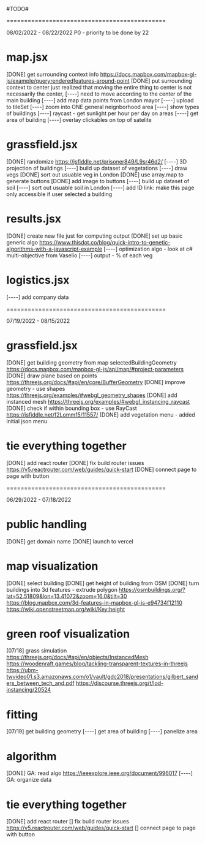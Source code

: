 #TODO#

=============================================

08/02/2022 - 08/22/2022
P0 - priority to be done by 22

# map.jsx
[DONE] get surrounding context info
    https://docs.mapbox.com/mapbox-gl-js/example/queryrenderedfeatures-around-point
[DONE] put surrounding context to center
    just realized that moving the entire thing to center is not necessarily the center, 
    [----] need to move according to the center of the main building
[----] add map data points from London mayor
    [----] upload to tileSet
    [----] zoom into ONE general neignborhood area
    [----] show types of buildings
[----] raycast - get sunlight per hour per day on areas
[----] get area of building
[----] overlay clickables on top of satelite

# grassfield.jsx
[DONE] randomize https://jsfiddle.net/prisoner849/L9sr46d2/
[----] 3D projection of buildings
[----] build up dataset of vegetations
    [----] draw vegs
    [DONE] sort out usuable veg in London
    [DONE] use array.map to generate buttons
    [DONE] add image to buttons
[----] build up dataset of soil
    [----] sort out usuable soil in London
[----] add ID link: make this page only accessible if user selected a building

# results.jsx
[DONE] create new file just for computing output
[DONE] set up basic generic algo
https://www.thisdot.co/blog/quick-intro-to-genetic-algorithms-with-a-javascript-example
[----] optimization algo - look at c# multi-objective from Vaselio
[----] output - % of each veg

# logistics.jsx
[----] add company data

=============================================

07/19/2022 - 08/15/2022

# grassfield.jsx
[DONE] get building geometry from map selectedBuildingGeometry
https://docs.mapbox.com/mapbox-gl-js/api/map/#project-parameters
[DONE] draw plane based on points
https://threejs.org/docs/#api/en/core/BufferGeometry
[DONE] improve geometry - use shapes
https://threejs.org/examples/#webgl_geometry_shapes
[DONE] add instanced mesh
https://threejs.org/examples/#webgl_instancing_raycast
[DONE] check if within bounding box - use RayCast
https://jsfiddle.net/f2Lommf5/11557/
[DONE] add vegetation menu - added initial json menu

# tie everything together
[DONE] add react router
[DONE] fix build router issues
https://v5.reactrouter.com/web/guides/quick-start
[DONE] connect page to page with button

=============================================

06/29/2022 - 07/18/2022

# public handling
[DONE] get domain name
[DONE] launch to vercel

# map visualization
[DONE] select building
[DONE] get height of building from OSM
[DONE] turn buildings into 3d features - extrude polygon
    https://osmbuildings.org/?lat=52.51809&lon=13.41072&zoom=16.0&tilt=30
    https://blog.mapbox.com/3d-features-in-mapbox-gl-js-e94734f12110 
    https://wiki.openstreetmap.org/wiki/Key:height

# green roof visualization
[07/18] grass simulation
    https://threejs.org/docs/#api/en/objects/InstancedMesh
    https://woodenraft.games/blog/tackling-transparent-textures-in-threejs  
    https://ubm-twvideo01.s3.amazonaws.com/o1/vault/gdc2018/presentations/gilbert_sanders_between_tech_and.pdf 
    https://discourse.threejs.org/t/lod-instancing/20524

# fitting
[07/19] get building geometry
[----] get area of building
[----] panelize area

# algorithm
[DONE] GA: read algo https://ieeexplore.ieee.org/document/996017
[----] GA: organize data

# tie everything together
[DONE] add react router
[] fix build router issues
https://v5.reactrouter.com/web/guides/quick-start
[] connect page to page with button